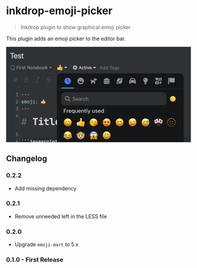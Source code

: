 # inkdrop-emoji-picker

> Inkdrop plugin to show graphical emoji picker

This plugin adds an emoji picker to the editor bar.

![](media/ss.png)

## Changelog

### 0.2.2

- Add missing dependency

### 0.2.1

- Remove unneeded left in the LESS file

### 0.2.0

- Upgrade `emoji-mart` to 5.x

### 0.1.0 - First Release